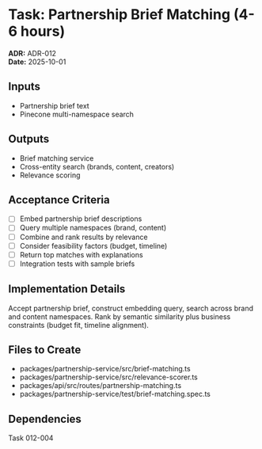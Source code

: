 # Task: Partnership Brief Matching (4-6 hours)
**ADR:** ADR-012  
**Date:** 2025-10-01

## Inputs
- Partnership brief text
- Pinecone multi-namespace search

## Outputs
- Brief matching service
- Cross-entity search (brands, content, creators)
- Relevance scoring

## Acceptance Criteria
- [ ] Embed partnership brief descriptions
- [ ] Query multiple namespaces (brand, content)
- [ ] Combine and rank results by relevance
- [ ] Consider feasibility factors (budget, timeline)
- [ ] Return top matches with explanations
- [ ] Integration tests with sample briefs

## Implementation Details
Accept partnership brief, construct embedding query, search across brand and content namespaces. Rank by semantic similarity plus business constraints (budget fit, timeline alignment).

## Files to Create
- packages/partnership-service/src/brief-matching.ts
- packages/partnership-service/src/relevance-scorer.ts
- packages/api/src/routes/partnership-matching.ts
- packages/partnership-service/test/brief-matching.spec.ts

## Dependencies
Task 012-004